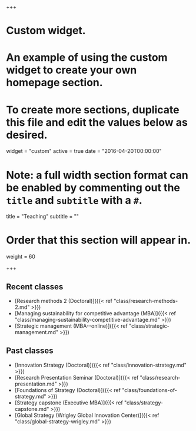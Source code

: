 +++
# Custom widget.
# An example of using the custom widget to create your own homepage section.
# To create more sections, duplicate this file and edit the values below as desired.
widget = "custom"
active = true
date = "2016-04-20T00:00:00"

# Note: a full width section format can be enabled by commenting out the `title` and `subtitle` with a `#`.
title = "Teaching"
subtitle = ""

# Order that this section will appear in.
weight = 60

+++

## Recent classes

* [Research methods 2 (Doctoral)]({{< ref "class/research-methods-2.md" >}})
* [Managing sustainability for competitive advantage (MBA)]({{< ref "class/managing-sustainability-competitive-advantage.md" >}})
* [Strategic management (MBA--online)]({{< ref "class/strategic-management.md" >}})

## Past classes

* [Innovation Strategy (Doctoral)]({{< ref "class/innovation-strategy.md" >}})
* [Research Presentation Seminar (Doctoral)]({{< ref "class/research-presentation.md" >}})
* [Foundations of Strategy (Doctoral)]({{< ref "class/foundations-of-strategy.md" >}})
* [Strategy capstone (Executive MBA)]({{< ref "class/strategy-capstone.md" >}})
* [Global Strategy (Wrigley Global Innovation Center)]({{< ref "class/global-strategy-wrigley.md" >}})
